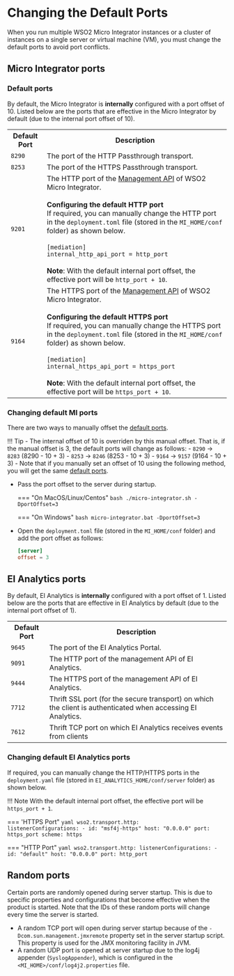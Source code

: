 # Changing the Default Ports

When you run multiple WSO2 Micro Integrator instances or a cluster of instances on a single server or virtual machine (VM),
you must change the default ports to avoid port conflicts.

## Micro Integrator ports

### Default ports

By default, the Micro Integrator is **internally** configured with a port offset of 10. Listed below are the ports that are effective in the Micro Integrator by default (due to the internal port offset of 10).

<table>
	<tr>
		<th>
			Default Port
		</th>
		<th>
			Description
		</th>
	</tr>
	<tr>
		<td>
			<code>8290</code>
		</td>
		<td>
			The port of the HTTP Passthrough transport.
		</td>
	</tr>
	<tr>
		<td>
			<code>8253</code>
		</td>
		<td>
			The port of the HTTPS Passthrough transport.
		</td>
	</tr>
	<tr>
		<td>
			<code>9201</code>
		</td>
		<td>
			The HTTP port of the <a href="{{base_path}}/observe/mi-observe/working-with-management-api">Management API</a> of WSO2 Micro Integrator.</br></br>
			<b>Configuring the default HTTP port</b></br>
			If required, you can manually change the HTTP port in the <code>deployment.toml</code> file (stored in the <code>MI_HOME/conf</code> folder) as shown below.</br></br>
			<div>
				<code>[mediation]</code></br>
				<code>internal_http_api_port = http_port </code></br>
			</div></br>
			<b>Note</b>: With the default internal port offset, the effective port will be <code>http_port + 10</code>.
		</td>
	</tr>
	<tr>
		<td>
			<code>9164</code>
		</td>
		<td>
			The HTTPS port of the <a href="{{base_path}}/observe/mi-observe/working-with-management-api">Management API</a> of WSO2 Micro Integrator.</br></br>
			<b>Configuring the default HTTPS port</b></br>
			If required, you can manually change the HTTPS port in the <code>deployment.toml</code> file (stored in the <code>MI_HOME/conf</code> folder) as shown below.</br></br>
			<div>
				<code>[mediation]</code></br>
				<code>internal_https_api_port = https_port </code>
			</div></br>
			<b>Note</b>: With the default internal port offset, the effective port will be <code>https_port + 10</code>.
		</td>
	</tr>
</table>

### Changing default MI ports

There are two ways to manually offset the [default ports](#default-ports).

!!! Tip
	-	The internal offset of 10 is overriden by this manual offset. That is, if the manual offset is 3, the default ports will change as follows:
		- `8290` -> `8283` (8290 - 10 + 3)
		- `8253` -> `8246` (8253 - 10 + 3)
		- `9164` -> `9157` (9164 - 10 + 3)
	-	Note that if you manually set an offset of 10 using the following method, you will get the same [default ports](#default-ports).

-   Pass the port offset to the server during startup.

    === "On MacOS/Linux/Centos"
		```bash
		./micro-integrator.sh -DportOffset=3
		```

    === "On Windows"
		```bash
		micro-integrator.bat -DportOffset=3
		```

-   Open the `deployment.toml` file (stored in the `MI_HOME/conf` folder) and add the port offset as follows:

    ```toml
    [server]
    offset = 3
    ```

## EI Analytics ports

By default, EI Analytics is **internally** configured with a port offset of 1. Listed below are the ports that are effective in EI Analytics by default (due to the internal port offset of 1).

<table>
	<tr>
		<th>
			Default Port
		</th>
		<th>
			Description
		</th>
	</tr>
	<tr>
    	<td>
    		<code>9645</code>
    	</td>
    	<td>
    		The port of the EI Analytics Portal.
    	</td>
    </tr>
	<tr>
		<td>
			<code>9091</code>
		</td>
		<td>
			The HTTP port of the management API of EI Analytics.
		</td>
	</tr>
	<tr>
		<td>
			<code>9444</code>
		</td>
		<td>
			The HTTPS port of the management API of EI Analytics.
		</td>
	</tr>    
	<tr>
    	<td>
    		<code>7712</code>
    	</td>
    	<td>
    		Thrift SSL port (for the secure transport) on which the client is authenticated when accessing EI Analytics.
    	</td>
    </tr>
	<tr>
    	<td>
    		<code>7612</code>
    	</td>
    	<td>
    		Thrift TCP port on which EI Analytics receives events from clients
    	</td>
    </tr>
</table>

### Changing default EI Analytics ports

If required, you can manually change the HTTP/HTTPS ports in the <code>deployment.yaml</code> file (stored in <code>EI_ANALYTICS_HOME/conf/server</code> folder) as shown below.

!!! Note
    	With the default internal port offset, the effective port will be <code>https_port + 1</code>.

=== 'HTTPS Port"
	```yaml
	wso2.transport.http:            
	listenerConfigurations:
	-
		id: "msf4j-https"
		host: "0.0.0.0"
		port: https_port
		scheme: https
	```

=== "HTTP Port"
	```yaml
	wso2.transport.http:
	listenerConfigurations:
	-
	id: "default"
	host: "0.0.0.0"
	port: http_port
	```

## Random ports

Certain ports are randomly opened during server startup. This is due to
specific properties and configurations that become effective when the
product is started. Note that the IDs of these random ports will change
every time the server is started.

-   A random TCP port will open during server startup because of the
    `-Dcom.sun.management.jmxremote` property set in
    the server startup script. This property is used for the
    JMX monitoring facility in JVM.
-   A random UDP port is opened at server startup due to the log4j
    appender (`SyslogAppender`), which is configured in the `<MI_HOME>/conf/log4j2.properties` file.
